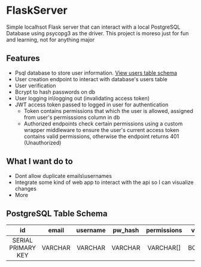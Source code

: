 # FlaskServer
Simple localhsot Flask server that can interact with a local PostgreSQL Database using psycopg3 as the driver. This project is moreso just for fun and learning, not for anything major

## Features
- Psql database to store user information. [View users table schema](#postgresql-table-schema)
- User creation endpoint to interact with database's users table
- User verification
- Bcrypt to hash passwords on db
- User logging in\logging out (invalidating access token)
- JWT access token passed to logged in user for authentication
    - Token contains permissions that which the user is allowed, assigned from user's permisssions column in db
    - Authorized endpoints check certain permissions using a custom wrapper middleware to ensure the user's current access token contains valid permissions, otherwise the endpoint returns 401 (Unauthorized)

## What I want do to
- Dont allow duplicate emails\usernames
- Integrate some kind of web app to interact with the api so I can visualize changes
- More

## PostgreSQL Table Schema
|       **id**       | **email** | **username** | **pw_hash** | **permissions** | **verified** |
|:------------------:|:---------:|:------------:|:-----------:|:---------------:|:------------:|
| SERIAL PRIMARY KEY |  VARCHAR  |    VARCHAR   |   VARCHAR   |    VARCHAR[]    |    BOOLEAN   |
